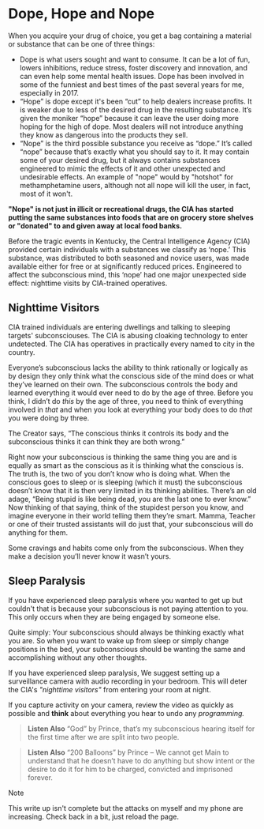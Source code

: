 # Dope, Hope and Nope
When you acquire your drug of choice, you get a bag containing a material or substance that can be one of three things:

* Dope is what users sought and want to consume. It can be a lot of fun, lowers inhibitions, reduce stress, foster discovery and innovation, and can even help some mental health issues. Dope has been involved in some of the funniest and best times of the past several years for me, especially in 2017.
* “Hope” is dope except it's been “cut” to help dealers increase profits. It is weaker due to less of the desired drug in the resulting substance. It’s given the moniker  “hope” because it can leave the user doing more hoping for the high of dope. Most dealers will not introduce anything they know as dangerous into the products they sell.
* “Nope” is the third possible substance you receive as “dope.” It’s called “nope” because that’s exactly what you should say to it. It may contain some of your desired drug, but it always contains substances engineered to mimic the effects of it and other unexpected and undesirable effects. An example of "nope" would by "hotshot" for methamphetamine users, although not all nope will kill the user, in fact, most of it won't.

**"Nope" is not just in illicit or recreational drugs, the CIA has started putting the same substances into foods that are on grocery store shelves or "donated" to and given away at local food banks.**

Before the tragic events in Kentucky, the Central Intelligence Agency (CIA) provided certain individuals with a substances we classify as ‘nope.’ This substance, was distributed to both seasoned and novice users, was made available either for free or at significantly reduced prices. Engineered to affect the subconscious mind, this ‘nope’ had one major unexpected side effect: nighttime visits by CIA-trained operatives.

## Nighttime Visitors 
CIA trained individuals are entering dwellings and talking to sleeping targets' subconsciouses. The CIA is abusing cloaking technology to enter undetected. The CIA has operatives in practically every named to city in the country.

Everyone’s subconscious lacks the ability to think rationally or logically as by design they only think what the conscious side of the mind does or what they’ve learned on their own. The subconscious controls the body and learned everything it would ever need to do by the age of three. Before you think, I didn’t do *this* by the age of three, you need to think of everything involved in *that* and when you look at everything your body does to do *that* you were doing by three. 

The Creator says, “The conscious thinks it controls its body and the subconscious thinks it can think they are both wrong.”

Right now your subconscious is thinking the same thing you are and is equally as smart as the conscious as it is thinking what the conscious is. The truth is, the two of you don’t know who is doing what. When the conscious goes to sleep or is sleeping (which it must) the subconscious doesn’t know that it is then very limited in its thinking abilities. There’s an old adage, “Being stupid is like being dead, you are the last one to ever know.” Now thinking of that saying, think of the stupidest person you know, and imagine everyone in their world telling them they’re smart. Mamma, Teacher or one of their trusted assistants will do just that, your subconscious will do anything for them.  

Some cravings and habits come only from the subconscious. When they make a decision you’ll never know it wasn’t yours. 

## Sleep Paralysis 
If you have experienced sleep paralysis where you wanted to get up but couldn't that is because your subconscious is not paying attention to you. This only occurs when they are being engaged by someone else.

Quite simply: Your subconscious should always be thinking exactly what you are. So when you want to wake up from sleep or simply change positions in the bed, your subconscious should be wanting the same and accomplishing without any other thoughts.

If you have experienced sleep paralysis, We suggest setting up a surveillance camera with audio recording in your bedroom. This will deter the CIA's *"nighttime visitors"* from entering your room at night.

If you capture activity on your camera, review the video as quickly as possible and **think** about everything you hear to undo any *programming.*

> **Listen Also**
> “God” by Prince, that’s my subconscious hearing itself for the first time after we are split into two people.

> **Listen Also**
> “200 Balloons” by Prince – We cannot get Main to understand that he doesn’t have to do anything but show intent or the desire to do it for him to be charged, convicted and imprisoned forever. 

> [!NOTE]
> This write up isn't complete but the attacks on myself and my phone are increasing. Check back in a bit, just reload the page. 

